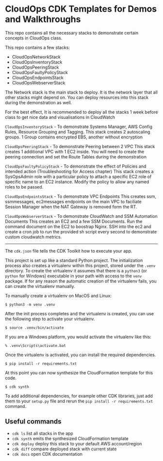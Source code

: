 # CloudOps CDK Templates for Demos and Walkthroughs

This repo contains all the necessary stacks to demonstrate certain concepts in CloudOps class.

This repo contains a few stacks:
- CloudOpsNetworkStack
- CloudOpsInventoryStack
- CloudOpsPeeringStack
- CloudOpsFaultyPolicyStack
- CloudOpsEndpointsStack
- CloudOpsWebserverStack

The Network stack is the main stack to deploy. It is the network layer that all other stacks might depend on. 
You can deploy resources into this stack during the demonstration as well.

For the best effect, It is recommended to deploy all the stacks 1 week before class to get nice data and visualisations in CloudWatch

`CloudOpsInventoryStack` - To demonstrate Systems Manager, AWS Config Rules, Resource Grouping and Tagging. 
    This stack creates 2 autoscaling groups. 1 Group contains encrypted EBS, another without encryption

`CloudOpsPeeringStack` - To demonstrate Peering between 2 VPC
    This stack creates 1 additional VPC with 1 EC2 inside. You will need to create the peering connection and set the Route Tables during the demonstration

`CloudOpsFaultyPolicyStack` - To demonstrate the effect of Policies and intended action (Troubleshooting for Access chapter)
    This stack creates a SysOpsAdmin role with a particular policy to attach a specific EC2 role of specific name to an EC2 instance. Modify the policy to allow any named roles to be passed.

`CloudOpsEndpointsStack` - To demonstrate VPC Endpoints
    This creates ssm, ssmmessages, ec2messages endpoints on the main VPC to faciliate Session Manager when the NAT Gateway is removed form the RT.

`CloudOpsWebserverStack` - To demonstrate CloudWatch and SSM Automation Documents
    This creates an EC2 and a few  SSM Documents. Run the command document on the EC2 to boostrap Nginx.
    SSH into the ec2 and create a cron job to run the provided sh script every second to demonstrate custom cloudwatch metrics.

---


The `cdk.json` file tells the CDK Toolkit how to execute your app.

This project is set up like a standard Python project.  The initialization
process also creates a virtualenv within this project, stored under the `.venv`
directory.  To create the virtualenv it assumes that there is a `python3`
(or `python` for Windows) executable in your path with access to the `venv`
package. If for any reason the automatic creation of the virtualenv fails,
you can create the virtualenv manually.

To manually create a virtualenv on MacOS and Linux:

```
$ python3 -m venv .venv
```

After the init process completes and the virtualenv is created, you can use the following
step to activate your virtualenv.

```
$ source .venv/bin/activate
```

If you are a Windows platform, you would activate the virtualenv like this:

```
% .venv\Scripts\activate.bat
```

Once the virtualenv is activated, you can install the required dependencies.

```
$ pip install -r requirements.txt
```

At this point you can now synthesize the CloudFormation template for this code.

```
$ cdk synth
```

To add additional dependencies, for example other CDK libraries, just add
them to your `setup.py` file and rerun the `pip install -r requirements.txt`
command.

## Useful commands

 * `cdk ls`          list all stacks in the app
 * `cdk synth`       emits the synthesized CloudFormation template
 * `cdk deploy`      deploy this stack to your default AWS account/region
 * `cdk diff`        compare deployed stack with current state
 * `cdk docs`        open CDK documentation


